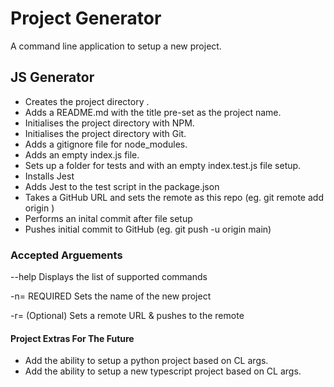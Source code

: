 # Project Generator

A command line application to setup a new project.

## JS Generator

- Creates the project directory .
- Adds a README.md with the title pre-set as the project name.
- Initialises the project directory with NPM.
- Initialises the project directory with Git.
- Adds a gitignore file for node_modules.
- Adds an empty index.js file.
- Sets up a folder for tests and with an empty index.test.js file setup.
- Installs Jest
- Adds Jest to the test script in the package.json
- Takes a GitHub URL and sets the remote as this repo (eg. git remote add origin <URL>)
- Performs an inital commit after file setup
- Pushes initial commit to GitHub (eg. git push -u origin main)

### Accepted Arguements

--help Displays the list of supported commands

-n=<project-name> REQUIRED Sets the name of the new project

-r=<remote-url> (Optional) Sets a remote URL & pushes to the remote

#### Project Extras For The Future

- Add the ability to setup a python project based on CL args.
- Add the ability to setup a new typescript project based on CL args.
